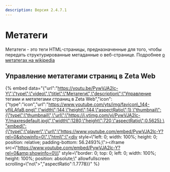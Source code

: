 ```yaml
---
description: Версия 2.4.7.1
---
```


# Метатеги

Метатеги - это теги HTML-страницы, предназначенные для того, чтобы передать структурированные метаданные о веб-странице. Подробнее [о метатегах на wikipedia](https://ru.wikipedia.org/wiki/%D0%9C%D0%B5%D1%82%D0%B0%D1%82%D0%B5%D0%B3%D0%B8)

## Управление метатегами страниц в Zeta Web

{% embed data="{\"url\":\"https://youtu.be/PywVJA2lc-Y\",\"type\":\"video\",\"title\":\"Метатеги\",\"description\":\"Управление тегами и метатегами страниц в Zeta Web\",\"icon\":{\"type\":\"icon\",\"url\":\"https://www.youtube.com/yts/img/favicon\_144-vfliLAfaB.png\",\"width\":144,\"height\":144,\"aspectRatio\":1},\"thumbnail\":{\"type\":\"thumbnail\",\"url\":\"https://i.ytimg.com/vi/PywVJA2lc-Y/maxresdefault.jpg\",\"width\":1280,\"height\":720,\"aspectRatio\":0.5625},\"embed\":{\"type\":\"player\",\"url\":\"https://www.youtube.com/embed/PywVJA2lc-Y?rel=0&showinfo=0\",\"html\":\"<div style=\\\"left: 0; width: 100%; height: 0; position: relative; padding-bottom: 56.2493%;\\\"><iframe src=\\\"https://www.youtube.com/embed/PywVJA2lc-Y?rel=0&amp;showinfo=0\\\" style=\\\"border: 0; top: 0; left: 0; width: 100%; height: 100%; position: absolute;\\\" allowfullscreen scrolling=\\\"no\\\"></iframe></div>\",\"aspectRatio\":1.7778}}" %}



